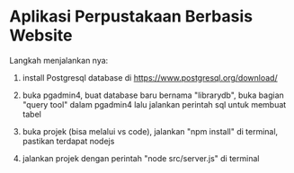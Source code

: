 # Aplikasi Perpustakaan Berbasis Website


Langkah menjalankan nya:
1. install Postgresql database di https://www.postgresql.org/download/

2. buka pgadmin4, buat database baru bernama "librarydb", buka bagian "query tool" dalam pgadmin4 lalu jalankan perintah sql untuk membuat tabel
 
3. buka projek (bisa melalui vs code), jalankan "npm install" di terminal, pastikan terdapat nodejs 

4. jalankan projek dengan perintah "node src/server.js" di terminal